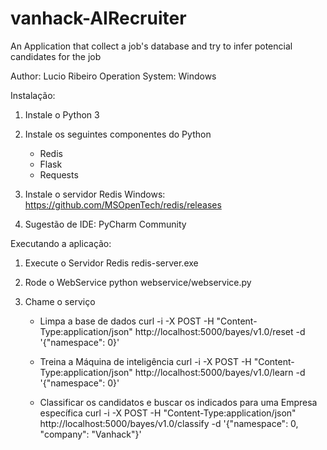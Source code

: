 # vanhack-AIRecruiter
An Application that collect a job's database and try to infer potencial candidates for the job


Author: Lucio Ribeiro
Operation System: Windows

Instalação:
1. Instale o Python 3
2. Instale os seguintes componentes do Python
	- Redis
	- Flask
	- Requests
3. Instale o servidor Redis
	Windows: https://github.com/MSOpenTech/redis/releases

4. Sugestão de IDE: PyCharm Community


Executando a aplicação:
1. Execute o Servidor Redis
	redis-server.exe
	
2. Rode o WebService
	python webservice/webservice.py

2. Chame o serviço
	- Limpa a base de dados
	curl -i -X POST -H "Content-Type:application/json" http://localhost:5000/bayes/v1.0/reset -d '{"namespace": 0}'

	- Treina a Máquina de inteligência
	curl -i -X POST -H "Content-Type:application/json" http://localhost:5000/bayes/v1.0/learn -d '{"namespace": 0}'

	- Classificar os candidatos e buscar os indicados para uma Empresa específica
	curl -i -X POST -H "Content-Type:application/json" http://localhost:5000/bayes/v1.0/classify -d '{"namespace": 0, "company": "Vanhack"}'

